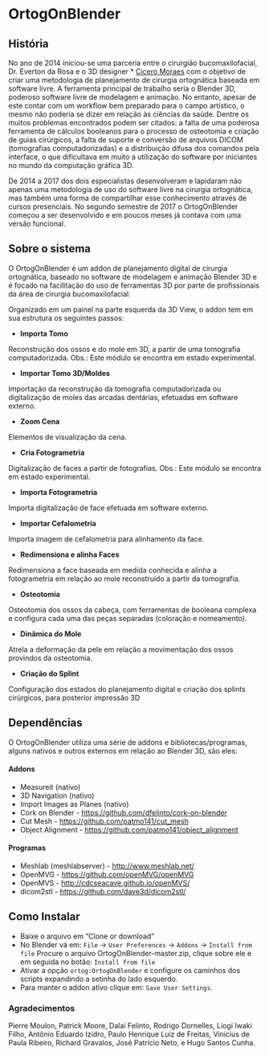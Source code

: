 **OrtogOnBlender**
==================

<h2>História</h2>

No ano de 2014 iniciou-se uma parceria entre o cirurgião bucomaxilofacial, Dr. Everton da Rosa e o 3D designer * [Cicero Moraes](http://www.ciceromoraes.com.br) com o objetivo de criar uma metodologia de planejamento de cirurgia ortognática baseada em software livre. A ferramenta principal de trabalho seria o Blender 3D, poderoso software livre de modelagem e animação. No entanto, apesar de este contar com um workflow bem preparado para o campo artístico, o mesmo não poderia se dizer em relação às ciências da saúde. Dentre os muitos problemas encontrados podem ser citados: a falta de uma poderosa ferramenta de cálculos booleanos para o processo de osteotomia e criação de guias cirúrgicos, a falta de suporte e conversão de  arquivos DICOM (tomografias computadorizadas) e a distribuição difusa dos comandos pela interface, o que  dificultava em muito a utilização do software por iniciantes no mundo da computação gráfica 3D.

De 2014 a 2017 dos dois especialistas desenvolveram e lapidaram não apenas uma metodologia de uso do software livre na cirurgia ortognática, mas também uma forma de compartilhar esse conhecimento através de cursos presenciais. No segundo semestre de 2017 o OrtogOnBlender começou a ser desenvolvido e em poucos meses já contava com uma versão funcional.

<h2>Sobre o sistema</h2>

O OrtogOnBlender é um addon de planejamento digital de cirurgia ortognática, baseado no software de modelagem e animação Blender 3D e é focado na facilitação do uso de ferramentas 3D por parte de profissionais da área de cirurgia bucomaxilofacial.

Organizado em um painel na parte esquerda da 3D View, o addon tem em sua estrutura os seguintes passos:

* **Importa Tomo**

Reconstrução dos ossos e do mole em 3D, a partir de uma tomografia computadorizada.
Obs.: Este módulo se encontra em estado experimental.

* **Importar Tomo 3D/Moldes**

Importação da reconstrução da tomografia computadorizada ou digitalização de moles das arcadas dentárias, efetuadas em software externo.

* **Zoom Cena**

Elementos de visualização da cena.

* **Cria Fotogrametria**

Digitalização de faces a partir de fotografias.
Obs.: Este módulo se encontra em estado experimental.

* **Importa Fotogrametria**

Importa digitalização de face efetuada em software externo.

* **Importar Cefalometria**

Importa imagem de cefalometria para alinhamento da face.

* **Redimensiona e alinha Faces**

Redimensiona a face baseada em medida conhecida e alinha a fotogrametria em relação ao mole reconstruído a partir da tomografia.

* **Osteotomia**

Osteotomia dos ossos da cabeça, com ferramentas de booleana complexa e configura cada uma das peças separadas (coloração e nomeamento).

* **Dinâmica do Mole**

Atrela a deformação da pele em relação a movimentação dos ossos provindos da osteotomia.

* **Criação do Splint**

Configuração dos estados do planejamento digital e criação dos splints cirúrgicos, para posterior impressão 3D

<h2>Dependências</h2>

O OrtogOnBlender utiliza uma série de addons e bibliotecas/programas, alguns nativos e outros externos em relação ao Blender 3D, são eles:

<h4>Addons</h4>

* Measureit (nativo)
* 3D Navigation (nativo)
* Import Images as Planes (nativo)
* Cork on Blender - https://github.com/dfelinto/cork-on-blender	
* Cut Mesh - https://github.com/patmo141/cut_mesh
* Object Alignment - https://github.com/patmo141/object_alignment

<h4>Programas</h4>

* Meshlab (meshlabserver) - http://www.meshlab.net/
* OpenMVG - https://github.com/openMVG/openMVG
* OpenMVS - http://cdcseacave.github.io/openMVS/
* dicom2stl - https://github.com/dave3d/dicom2stl/

<h2>Como Instalar</h2>

* Baixe o arquivo em “Clone or download”
* No Blender vá em: `File` → `User Preferences` → `Addons` → `Install from file` Procure o arquivo OrtogOnBlender-master.zip, clique sobre ele e em seguida no botão: `Install from file`
* Ativar a opção `ortog:OrtogOnBlender` e configure os caminhos dos scripts expandindo a setinha do lado esquerdo.
* Para manter o addon ativo clique em: `Save User Settings`.

<h3>Agradecimentos</h3>

Pierre Moulon, Patrick Moore, Dalai Felinto, Rodrigo Dornelles, Liogi Iwaki Filho, Antônio Eduardo Izidro, Paulo Henrique  Luiz de Freitas, Vinicius de Paula Ribeiro, Richard Gravalos, José Patrício Neto, e Hugo Santos Cunha.
